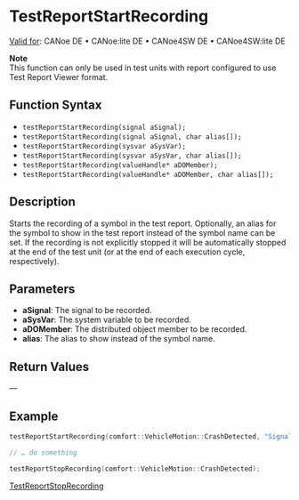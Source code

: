# TestReportStartRecording

[Valid for](../../../Shared/FeatureAvailability.md): CANoe DE • CANoe:lite DE • CANoe4SW DE • CANoe4SW:lite DE

**Note**  
This function can only be used in test units with report configured to use Test Report Viewer format.

## Function Syntax

- `testReportStartRecording(signal aSignal);`
- `testReportStartRecording(signal aSignal, char alias[]);`
- `testReportStartRecording(sysvar aSysVar);`
- `testReportStartRecording(sysvar aSysVar, char alias[]);`
- `testReportStartRecording(valueHandle* aDOMember);`
- `testReportStartRecording(valueHandle* aDOMember, char alias[]);`

## Description

Starts the recording of a symbol in the test report. Optionally, an alias for the symbol to show in the test report instead of the symbol name can be set. If the recording is not explicitly stopped it will be automatically stopped at the end of the test unit (or at the end of each execution cycle, respectively).

## Parameters

- **aSignal**: The signal to be recorded.
- **aSysVar**: The system variable to be recorded.
- **aDOMember**: The distributed object member to be recorded.
- **alias**: The alias to show instead of the symbol name.

## Return Values

—

## Example

```c
testReportStartRecording(comfort::VehicleMotion::CrashDetected, "Signal1");

// … do something

testReportStopRecording(comfort::VehicleMotion::CrashDetected);
```

[TestReportStopRecording](CAPLfunctionTestReportStopRecording.md)
